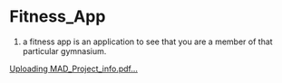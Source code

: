 # Fitness_App
1. a fitness app is an application to see that you are a member of that particular gymnasium.

[Uploading MAD_Project_info.pdf…]()
